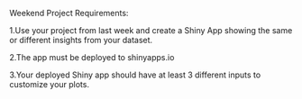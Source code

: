 Weekend Project
Requirements:

1.Use your project from last week and create a Shiny App showing the same or different insights from your dataset.

2.The app must be deployed to shinyapps.io

3.Your deployed Shiny app should have at least 3 different inputs to customize your plots. 
